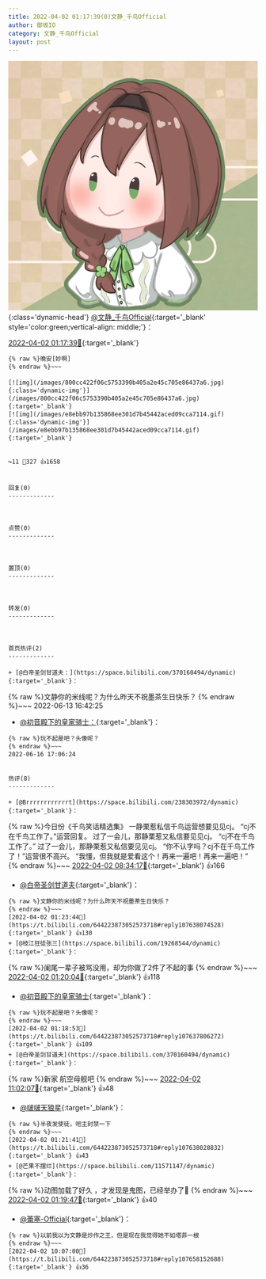 ```yaml
---
title: 2022-04-02 01:17:39(0)文静_千鸟Official
author: 御坂IO
category: 文静_千鸟Official
layout: post
---
```


![img](/images/ac7482ed1b9a7f203dc68c0c4a77c488a27b108a.jpg){:class='dynamic-head'}
[@文静_千鸟Official](https://space.bilibili.com/667526012/dynamic){:target='_blank' style='color:green;vertical-align: middle;'}：

[2022-04-02 01:17:39🔗](https://t.bilibili.com/644223873052573718){:target='_blank'}

~~~
{% raw %}晚安[妙啊]
{% endraw %}~~~

[![img](/images/800cc422f06c5753390b405a2e45c705e86437a6.jpg){:class='dynamic-img'}](/images/800cc422f06c5753390b405a2e45c705e86437a6.jpg){:target='_blank'}
[![img](/images/e8ebb97b135868ee301d7b45442aced09cca7114.gif){:class='dynamic-img'}](/images/e8ebb97b135868ee301d7b45442aced09cca7114.gif){:target='_blank'}


↪️11 💬327 👍1658


回复(0)
-------------



点赞(0)
-------------



置顶(0)
-------------



转发(0)
-------------



首页热评(2)
-------------

+ [@白帝圣剑甘道夫：](https://space.bilibili.com/370160494/dynamic){:target='_blank'}：
~~~
{% raw %}文静你的米线呢？为什么昨天不祝墨茶生日快乐？
{% endraw %}~~~
2022-06-13 16:42:25
+ [@初音殿下的皇家骑士：](https://space.bilibili.com/8126805/dynamic){:target='_blank'}：
~~~
{% raw %}玩不起是吧？头像呢？
{% endraw %}~~~
2022-06-16 17:06:24


热评(8)
-------------

+ [@Brrrrrrrrrrrrt](https://space.bilibili.com/238303972/dynamic){:target='_blank'}：
~~~
{% raw %}今日份《千鸟笑话精选集》
一静栗惹私信千鸟运营想要见见cj。
“cj不在千鸟工作了。”运营回复。
过了一会儿，那静栗惹又私信要见见cj。
“cj不在千鸟工作了。”
过了一会儿，那静栗惹又私信要见见cj。
“你不认字吗？cj不在千鸟工作了！”运营很不高兴。
“我懂，但我就是爱看这个！再来一遍吧！再来一遍吧！”
{% endraw %}~~~
[2022-04-02 08:34:17🔗](https://t.bilibili.com/644223873052573718#reply107651203968){:target='_blank'} 👍166
+ [@白帝圣剑甘道夫](https://space.bilibili.com/370160494/dynamic){:target='_blank'}：
~~~
{% raw %}文静你的米线呢？为什么昨天不祝墨茶生日快乐？
{% endraw %}~~~
[2022-04-02 01:23:44🔗](https://t.bilibili.com/644223873052573718#reply107638074528){:target='_blank'} 👍130
+ [@枝江狂徒张三](https://space.bilibili.com/19268544/dynamic){:target='_blank'}：
~~~
{% raw %}阑尾一辈子被骂没用，却为你做了2件了不起的事
{% endraw %}~~~
[2022-04-02 01:20:04🔗](https://t.bilibili.com/644223873052573718#reply107637973584){:target='_blank'} 👍118
+ [@初音殿下的皇家骑士](https://space.bilibili.com/8126805/dynamic){:target='_blank'}：
~~~
{% raw %}玩不起是吧？头像呢？
{% endraw %}~~~
[2022-04-02 01:18:53🔗](https://t.bilibili.com/644223873052573718#reply107637806272){:target='_blank'} 👍109
+ [@白帝圣剑甘道夫](https://space.bilibili.com/370160494/dynamic){:target='_blank'}：
~~~
{% raw %}新家 航空母舰吧
{% endraw %}~~~
[2022-04-02 11:02:07🔗](https://t.bilibili.com/644223873052573718#reply107663220544){:target='_blank'} 👍48
+ [@啵啵天狼星](https://space.bilibili.com/13435014/dynamic){:target='_blank'}：
~~~
{% raw %}半夜发使徒，吧主封禁一下
{% endraw %}~~~
[2022-04-02 01:21:41🔗](https://t.bilibili.com/644223873052573718#reply107638028832){:target='_blank'} 👍43
+ [@芒果不摆烂](https://space.bilibili.com/11571147/dynamic){:target='_blank'}：
~~~
{% raw %}动图加载了好久 ，才发现是鬼图，已经举办了👊
{% endraw %}~~~
[2022-04-02 01:19:47🔗](https://t.bilibili.com/644223873052573718#reply107637967392){:target='_blank'} 👍40
+ [@蕾塞-Official](https://space.bilibili.com/13282044/dynamic){:target='_blank'}：
~~~
{% raw %}以前我以为文静是炒作之王，但是现在我觉得她不如塔菲一根
{% endraw %}~~~
[2022-04-02 10:07:00🔗](https://t.bilibili.com/644223873052573718#reply107658152688){:target='_blank'} 👍36



